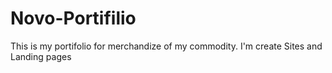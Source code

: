 # Novo-Portifilio
This is my portifolio for merchandize of my commodity. I'm create Sites and Landing pages
